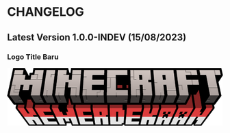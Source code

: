 # CHANGELOG

## Latest Version 1.0.0-INDEV (15/08/2023)

### Logo Title Baru
![Title Logo Baru](resources/title/minecraft_title.png)